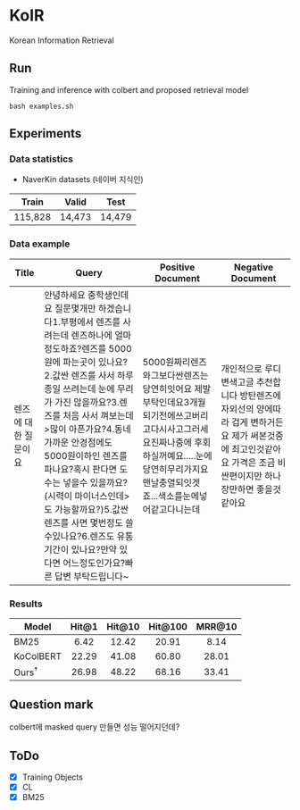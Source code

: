 # KoIR
Korean Information Retrieval

## Run
Training and inference with colbert and proposed retrieval model
```
bash examples.sh
```

## Experiments

### Data statistics
- NaverKin datasets (네이버 지식인)

| Train | Valid | Test |
|:----:|:----:|:----:|
| 115,828 | 14,473 | 14,479 |

### Data example
| Title | Query | Positive Document | Negative Document |
|------|--------|--------|--------|
|렌즈에 대한 질문이요|안녕하세요 중학생인데요 질문몇개만 하겠습니다1.부평에서 렌즈를 사려는데 렌즈하나에 얼마정도하죠?렌즈를 5000원에 파는곳이 있나요?2.값싼 렌즈를 사서 하루종일 쓰려는데 눈에 무리가 가진 않을까요?3.렌즈를 처음 사서 껴보는데 >많이 아픈가요?4.동네 가까운 안경점에도 5000원이하인 렌즈를 파나요?혹시 판다면 도수는 넣을수 있을까요?(시력이 마이너스인데>도 가능할까요?)5.값싼 렌즈를 사면 몇번정도 쓸수있나요?6.렌즈도 유통기간이 있나요?만약 있다면 어느정도인가요?빠른 답변 부탁드립니다~|5000원짜리렌즈와그보다싼렌즈는당연히잇어요 제발부탁인데요3개월되기전에쓰고버리고다시사고그러세요진짜나중에 후회하실꺼예요.....눈에당연히무리가지요맨날충열되잇겟죠...색소를눈에넣어같고다니는데|개인적으로 루디 변색고글 추천합니다 방탄렌즈에 자외선의 양에따라 검게 변하거든요 제가 써본것중에 최고인것같아요 가격은 조금 비싼편이지만 하나 장만하면 좋을것 같아요|

### Results
| Model                  | Hit@1 | Hit@10 | Hit@100 | MRR@10 |
|------------------------|:----:|:----:|:----:|:----:|
| BM25 | 6.42 | 12.42 | 20.91 | 8.14 |
| KoColBERT | 22.29 | 41.08 | 60.80 | 28.01 |
| Ours<sup>†</sup> | 26.98 | 48.22 | 68.16 | 33.41 |

## Question mark
colbert에 masked query 만들면 성능 떨어지던데?

## ToDo
- [X] Training Objects
- [X] CL
- [X] BM25
